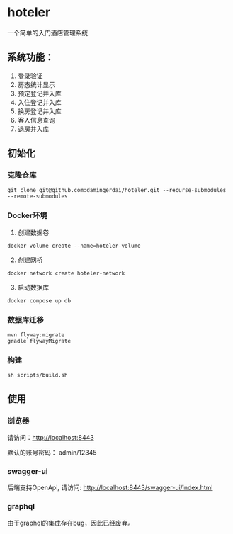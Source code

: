 # hoteler
一个简单的入门酒店管理系统

## 系统功能：
1. 登录验证
2. 房态统计显示
3. 预定登记并入库
4. 入住登记并入库
5. 换房登记并入库
6. 客人信息查询
7. 退房并入库

## 初始化

### 克隆仓库

```shell script
git clone git@github.com:damingerdai/hoteler.git --recurse-submodules --remote-submodules
```

### Docker环境

1. 创建数据卷

```shell script
docker volume create --name=hoteler-volume
```
2. 创建网桥

```shell script
docker network create hoteler-network
```
3. 启动数据库

```shell script
docker compose up db
```

### 数据库迁移

```shell script
mvn flyway:migrate
gradle flywayMigrate
```

### 构建

```shell script
sh scripts/build.sh
```

## 使用

### 浏览器

请访问：[http://localhost:8443](http://localhost:8080)

默认的账号密码： admin/12345
### swagger-ui

后端支持OpenApi, 请访问: [http://localhost:8443/swagger-ui/index.html](http://localhost:8443/swagger-ui/index.html)

### graphql

由于graphql的集成存在bug，因此已经废弃。
<!-- [http://localhost:8080/graphiq](http://localhost:8080/graphiq) -->